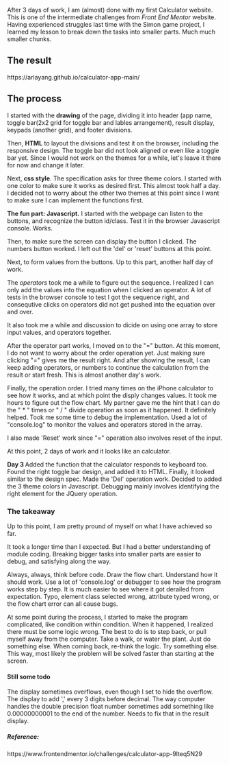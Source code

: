 After 3 days of work, I am (almost) done with my first Calculator website. This is one of the intermediate challenges from <em>Front End Mentor</em> website. Having experienced struggles last time with the Simon game project, I learned my lesson to break down the tasks into smaller parts. Much much smaller chunks.

<h2> The result </h2>
https://ariayang.github.io/calculator-app-main/

<h2> The process </h2>
I started with the <strong>drawing</strong> of the page, dividing it into header (app name, toggle bar(2x2 grid for toggle bar and lables arrangement), result display, keypads (another grid), and footer divisions.

Then, <strong>HTML</strong> to layout the divisions and test it on the browser, including the responsive design. The toggle bar did not look aligned or even like a toggle bar yet. Since I would not work on the themes for a while, let's leave it there for now and change it later.

Next, <strong>css style</strong>. The specification asks for three theme colors. I started with one color to make sure it works as desired first. This almost took half a day. I decided not to worry about the other two themes at this point since I want to make sure I can implement the functions first.
  
<strong>The fun part: Javascript.</strong> 
I started with the webpage can listen to the buttons, and recognize the button id/class. Test it in the browser Javascript console. Works.

Then, to make sure the screen can display the button I clicked. The numbers button worked. I left out the 'del' or 'reset' buttons at this point.

Next, to form values from the buttons. Up to this part, another half day of work.

The <em>operators</em> took me a while to figure out the sequence. I realized I can only add the values into the equation when I clicked an operator. A lot of tests in the browser console to test I got the sequence right, and consequtive clicks on operators did not get pushed into the equation over and over.

It also took me a while and discussion to dicide on using one array to store input values, and operators together.

After the operator part works, I moved on to the "=" button. At this moment, I do not want to worry about the order operation yet. Just making sure clicking "=" gives me the result right. And after showing the result, I can keep adding operators, or numbers to continue the calculation from the result or start fresh. This is almost another day's work.

Finally, the operation order. I tried many times on the iPhone calculator to see how it works, and at which point the disply changes values. It took me hours to figure out the flow chart. My partner gave me the hint that I can do the " * " times or " / " divide operation as soon as it happened. It definitely helped. Took me some time to debug the implementation. Used a lot of "console.log" to monitor the values and operators stored in the array.

I also made 'Reset' work since "=" operation also involves reset of the input.

At this point, 2 days of work and it looks like an calculator. 

<strong> Day 3 </strong>
Added the function that the calculator responds to keyboard too.
Found the right toggle bar design, and added it to HTML. Finally, it looked similar to the design spec.
Made the 'Del' operation work. Decided to added the 3 theme colors in Javascript. Debugging mainly involves identifying the right element for the JQuery operation.

<h3> The takeaway </h3>
Up to this point, I am pretty pround of myself on what I have achieved so far. 

It took a longer time than I expected. But I had a better understanding of module coding. Breaking bigger tasks into smaller parts are easier to debug, and satisfying along the way.

Always, always, think before code. Draw the flow chart. Understand how it should work. Use a lot of 'console.log' or debugger to see how the program works step by step. It is much easier to see where it got derailed from expectation. Typo, element class selected wrong, attribute typed wrong, or the flow chart error can all cause bugs.

At some point during the process, I started to make the program complicated, like condition within condition. When it happened, I realized there must be some logic wrong. The best to do is to step back, or pull myself away from the computer. Take a walk, or water the plant. Just do something else. When coming back, re-think the logic. Try something else. This way, most likely the problem will be solved faster than starting at the screen.

<h4> Still some todo </h4>
The display sometimes overflows, even though I set to hide the overflow.
The display to add ',' every 3 digits before decimal.
The way computer handles the double precision float number sometimes add something like 0.00000000001 to the end of the number. Needs to fix that in the result display.

<h5>Reference:</h5>
https://www.frontendmentor.io/challenges/calculator-app-9lteq5N29
